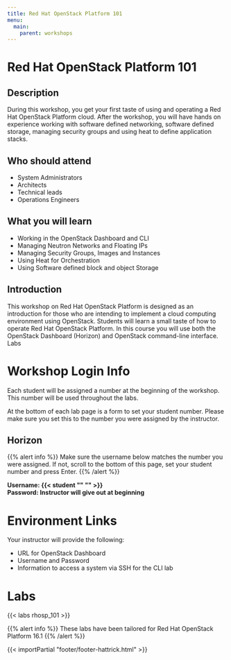 ```yaml
---
title: Red Hat OpenStack Platform 101
menu:
  main:
    parent: workshops
---
```


# Red Hat OpenStack Platform 101

## Description

During this workshop, you get your first taste of using and operating a Red Hat OpenStack Platform cloud. After the workshop, you will have hands on experience working with software defined networking, software defined storage, managing security groups and using heat to define application stacks.  

## Who should attend

- System Administrators
- Architects
- Technical leads
- Operations Engineers

## What you will learn

- Working in the OpenStack Dashboard and CLI
- Managing Neutron Networks and Floating IPs
- Managing Security Groups, Images and Instances
- Using Heat for Orchestration
- Using Software defined block and object Storage

## Introduction
This workshop on Red Hat OpenStack Platform is designed as an introduction for those who are intending to implement a cloud computing environment using OpenStack. Students will learn a small taste of how to operate Red Hat OpenStack Platform. In this course you will use both the OpenStack Dashboard (Horizon) and OpenStack command-line interface.
Labs

# Workshop Login Info

Each student will be assigned a number at the beginning of the workshop. This number will be used throughout the labs.

At the bottom of each lab page is a form to set your student number. Please make sure you set this to the number you were assigned by the instructor.


## Horizon

{{% alert info %}}
Make sure the username below matches the number you were assigned. If not, scroll to the bottom of this page, set your student number and press Enter.
{{% /alert %}}

**Username: {{< student "" "" >}}**  
**Password: Instructor will give out at beginning**

# Environment Links

Your instructor will provide the following:

- URL for OpenStack Dashboard
- Username and Password
- Information to access a system via SSH for the CLI lab

# Labs

{{< labs rhosp_101 >}}

{{% alert info %}}
These labs have been tailored for Red Hat OpenStack Platform 16.1
{{% /alert %}}

{{< importPartial "footer/footer-hattrick.html" >}}
